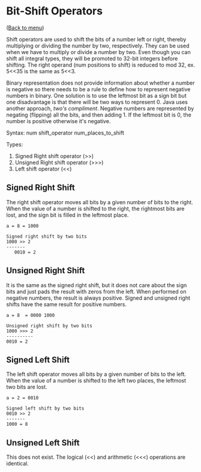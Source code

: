 # Bit-Shift Operators

([Back to menu](/README.md))

Shift operators are used to shift the bits of a number left or right, thereby multiplying or dividing the number by two, respectively. They can be used when we have to multiply or divide a number by two. Even though you can shift all integral types, they will be promoted to 32-bit integers before shifting. The right operand (num positions to shift) is reduced to mod 32, ex. 5<<35 is the same as 5<<3.

Binary representation does not provide information about whether a number is negative so there needs to be a rule to define how to represent negative numbers in binary. One solution is to use the leftmost bit as a sign bit but one disadvantage is that there will be two ways to represent 0. Java uses another approach, *two's compliment*. Negative numbers are represented by negating (flipping) all the bits, and then adding 1. If the leftmost bit is 0, the number is positive otherwise it's negative.

Syntax:  num  shift_operator  num_places_to_shift

Types:

1. Signed Right shift operator (>>)
2. Unsigned Right shift operator (>>>)
3. Left shift operator (<<)

## Signed Right Shift

The right shift operator moves all bits by a given number of bits to the right. When the value of a number is shifted to the right, the rightmost bits are lost, and the sign bit is filled in the leftmost place.

```text
a = 8 = 1000

Signed right shift by two bits
1000 >> 2
-------
   0010 = 2
```

## Unsigned Right Shift

It is the same as the signed right shift, but it does not care about the sign bits and just pads the result with zeros from the left. When performed on negative numbers, the result is always positive. Signed and unsigned right shifts have the same result for positive numbers.

```text
a = 8  = 0000 1000

Unsigned right shift by two bits
1000 >>> 2
----------
0010 = 2

```

## Signed Left Shift

The left shift operator moves all bits by a given number of bits to the left. When the value of a number is shifted to the left two places, the leftmost two bits are lost.

```text
a = 2 = 0010

Signed left shift by two bits
0010 >> 2
-------
1000 = 8
```

## Unsigned Left Shift

This does not exist. The logical (<<) and arithmetic (<<<) operations are identical.
